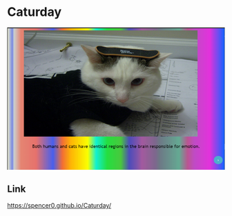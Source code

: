 # Caturday
![Cat image](https://raw.githubusercontent.com/Spencer0/Caturday/master/screencap.PNG)

## Link
https://spencer0.github.io/Caturday/
